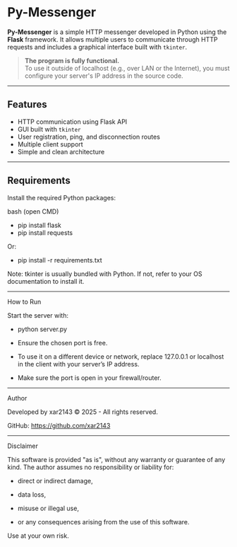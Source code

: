 # Py-Messenger

**Py-Messenger** is a simple HTTP messenger developed in Python using the **Flask** framework. It allows multiple users to communicate through HTTP requests and includes a graphical interface built with `tkinter`.

> **The program is fully functional.**  
> To use it outside of localhost (e.g., over LAN or the Internet), you must configure your server's IP address in the source code.

---

## Features

- HTTP communication using Flask API
- GUI built with `tkinter`
- User registration, ping, and disconnection routes
- Multiple client support
- Simple and clean architecture

---

## Requirements

Install the required Python packages:

bash (open CMD)

- pip install flask
- pip install requests

Or:

- pip install -r requirements.txt

Note: tkinter is usually bundled with Python. If not, refer to your OS documentation to install it.

---

How to Run

Start the server with:

- python server.py

- Ensure the chosen port is free.

- To use it on a different device or network, replace 127.0.0.1 or localhost in the client with your server’s IP address.

- Make sure the port is open in your firewall/router.

---

Author

Developed by xar2143
© 2025 - All rights reserved.

GitHub: https://github.com/xar2143

---

Disclaimer

This software is provided "as is", without any warranty or guarantee of any kind.
The author assumes no responsibility or liability for:

- direct or indirect damage,

- data loss,

- misuse or illegal use,

- or any consequences arising from the use of this software.

Use at your own risk.
